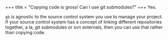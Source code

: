 +++
title = "Copying code is gross! Can I use git submodules?"
+++
Yes.

`gb` is agnostic to the source control system you use to manage your project. If your source control system has a concept of linking different repositories together, a la, git submodules or svn externals, then you can use that rather than copying code.
